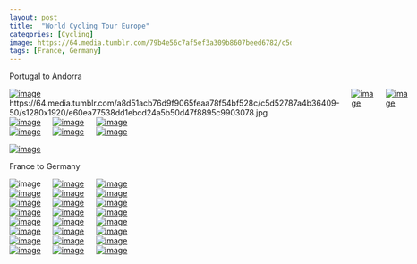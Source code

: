 ```yaml
---
layout: post
title:  "World Cycling Tour Europe"
categories: [Cycling]
image: https://64.media.tumblr.com/79b4e56c7af5ef3a309b8607beed6782/c5d52787a4b36409-5e/s1280x1920/03b7cc7498820758c9eb14535a250fd467138269.jpg
tags: [France, Germany]
---
```


Portugal to Andorra

<div class="columns">
  <div class="img1"><a href="https://64.media.tumblr.com/97cc593f4fca00576dbf6eb59e94b2eb/9d38c6a8b86410f9-b3/s1280x1920/5b7256dd5a7fcdf5cc6212e36b8702cd814d5c94.jpg"><img alt="image" class="image post_media_photo" src="https://64.media.tumblr.com/97cc593f4fca00576dbf6eb59e94b2eb/9d38c6a8b86410f9-b3/s1280x1920/5b7256dd5a7fcdf5cc6212e36b8702cd814d5c94.jpg" /></a>
  https://64.media.tumblr.com/a8d51acb76d9f9065feaa78f54bf528c/c5d52787a4b36409-50/s1280x1920/e60ea77538dd1ebcd24a5b50d47f8895c9903078.jpg

</div>
  <div class="img2"><a href="https://64.media.tumblr.com/4f0dc7541fe6a13a65132133beb85a0c/9d38c6a8b86410f9-f8/s1280x1920/c98e75618360b38262f7ef9ca40d64e806280a62.jpg"><img alt="image" class="image post_media_photo" src="https://64.media.tumblr.com/4f0dc7541fe6a13a65132133beb85a0c/9d38c6a8b86410f9-f8/s1280x1920/c98e75618360b38262f7ef9ca40d64e806280a62.jpg" /></a>
</div>
  <div class="img3"><a href="https://64.media.tumblr.com/b8829ed98a9863a271ffbe4d6d2dc318/9d38c6a8b86410f9-0d/s1280x1920/edd595edc4573a20588e98e63ccf4819ea59a80f.jpg"><img alt="image" class="image post_media_photo" src="https://64.media.tumblr.com/b8829ed98a9863a271ffbe4d6d2dc318/9d38c6a8b86410f9-0d/s1280x1920/edd595edc4573a20588e98e63ccf4819ea59a80f.jpg" /></a>

  </div>
  </div>
  
  <div class="columns">
  <div class="img1"><a href="https://64.media.tumblr.com/3b61198fb10796067ecf53da1dd4ace7/9d38c6a8b86410f9-ee/s1280x1920/8d6c82f34db01f5b2a772b5087b0d93ffc58d303.jpg"><img alt="image" class="image post_media_photo" src="https://64.media.tumblr.com/3b61198fb10796067ecf53da1dd4ace7/9d38c6a8b86410f9-ee/s1280x1920/8d6c82f34db01f5b2a772b5087b0d93ffc58d303.jpg" /></a>
</div>
  <div class="img2"><a href="https://64.media.tumblr.com/6dde3a7e61a6aa5b4ec4dbda25aa00cb/9d38c6a8b86410f9-a0/s1280x1920/b301d990fcca28a9218b62b898f9bcd6837b8b44.jpg"><img alt="image" class="image post_media_photo" src="https://64.media.tumblr.com/6dde3a7e61a6aa5b4ec4dbda25aa00cb/9d38c6a8b86410f9-a0/s1280x1920/b301d990fcca28a9218b62b898f9bcd6837b8b44.jpg" /></a>
</div>
  <div class="img3"><a href="https://64.media.tumblr.com/45b58c40df36ac9c2a8df4b46602a43d/9d38c6a8b86410f9-88/s1280x1920/fcdc9afbadcf499db387e1fcf70fa9f3b5a90438.jpg"><img alt="image" class="image post_media_photo" src="https://64.media.tumblr.com/45b58c40df36ac9c2a8df4b46602a43d/9d38c6a8b86410f9-88/s1280x1920/fcdc9afbadcf499db387e1fcf70fa9f3b5a90438.jpg" /></a>

  </div>
  </div>
  
  <div class="columns">
  <div class="img1"><a href="https://64.media.tumblr.com/ff5191a8f15fd3888043cefddcf3eed7/9d38c6a8b86410f9-e3/s1280x1920/0bb4bad23cc8689f5575970b9e194036a947672f.jpg"><img alt="image" class="image post_media_photo" src="https://64.media.tumblr.com/ff5191a8f15fd3888043cefddcf3eed7/9d38c6a8b86410f9-e3/s1280x1920/0bb4bad23cc8689f5575970b9e194036a947672f.jpg" /></a>
</div>
  <div class="img2"><a href="https://64.media.tumblr.com/7e3532946c9b03fb1ac0ca44e6c40c75/9d38c6a8b86410f9-8d/s1280x1920/42ddeb58be31672cd7550d4b60308baf7ad51c6e.jpg"><img alt="image" class="image post_media_photo" src="https://64.media.tumblr.com/7e3532946c9b03fb1ac0ca44e6c40c75/9d38c6a8b86410f9-8d/s1280x1920/42ddeb58be31672cd7550d4b60308baf7ad51c6e.jpg" /></a>
</div>
  <div class="img3"><a href="https://64.media.tumblr.com/993911c19d89bed1066a852b262daa0b/9d38c6a8b86410f9-12/s1280x1920/95154dee93df2f862e7558d0464ae14bade91e94.jpg"><img alt="image" class="image post_media_photo" src="https://64.media.tumblr.com/993911c19d89bed1066a852b262daa0b/9d38c6a8b86410f9-12/s1280x1920/95154dee93df2f862e7558d0464ae14bade91e94.jpg" /></a>

  </div>
  </div>
  

<a href="https://64.media.tumblr.com/f0a514d1e75d3aea771b6a092d837366/9d38c6a8b86410f9-ea/s1280x1920/ad83f795bbea8a6c40982f86099e957fe671d64e.jpg"><img alt="image" class="image post_media_photo" src="https://64.media.tumblr.com/f0a514d1e75d3aea771b6a092d837366/9d38c6a8b86410f9-ea/s1280x1920/ad83f795bbea8a6c40982f86099e957fe671d64e.jpg" /></a>

France to Germany

<div class="columns">
  <div class="img1"><img alt="image" class="image post_media_photo" src="https://64.media.tumblr.com/a8d51acb76d9f9065feaa78f54bf528c/c5d52787a4b36409-50/s1280x1920/61c5619a327ecb4d4bdda54c9bbf339b755daa8f.jpg" />
  </div>
  <div class="img2"><a href="https://64.media.tumblr.com/1aced9c49f1a7b4ba7f2fdd688ca7642/c5d52787a4b36409-7f/s1280x1920/e997177812a1c8cc9e51564740011a2cb026e993.jpg"><img alt="image" class="image post_media_photo" src="https://64.media.tumblr.com/a0846a152e99a1903a4552f0b8a7e8bc/c5d52787a4b36409-b1/s1280x1920/3cdacc032c638413a28af463b2b0e63c50b425fa.jpg" /></a>
  </div>
  <div class="img3"><a href="https://64.media.tumblr.com/1aced9c49f1a7b4ba7f2fdd688ca7642/c5d52787a4b36409-7f/s1280x1920/e997177812a1c8cc9e51564740011a2cb026e993.jpg"><img alt="image" class="image post_media_photo" src="https://64.media.tumblr.com/79b4e56c7af5ef3a309b8607beed6782/c5d52787a4b36409-5e/s1280x1920/34462abcb62d98608b307456901b2168676d9c45.jpg" /></a>

</div>
  </div>
  
  <div class="columns">
  <div class="img1"><a href="https://64.media.tumblr.com/1aced9c49f1a7b4ba7f2fdd688ca7642/c5d52787a4b36409-7f/s1280x1920/e997177812a1c8cc9e51564740011a2cb026e993.jpg"><img alt="image" class="image post_media_photo" src="https://64.media.tumblr.com/8620c9d5bf03a79f30e009e14e896a40/c5d52787a4b36409-d6/s1280x1920/83cbddad74da68feb7d9456818d898cdaaf5c32f.jpg" /></a>
  </div>
  <div class="img2"><a href="https://64.media.tumblr.com/1aced9c49f1a7b4ba7f2fdd688ca7642/c5d52787a4b36409-7f/s1280x1920/e997177812a1c8cc9e51564740011a2cb026e993.jpg"><img alt="image" class="image post_media_photo" src="https://64.media.tumblr.com/1aced9c49f1a7b4ba7f2fdd688ca7642/c5d52787a4b36409-7f/s1280x1920/e997177812a1c8cc9e51564740011a2cb026e993.jpg" /></a>
  </div>
  <div class="img3"><a href="https://64.media.tumblr.com/6c15c78a3e64dfd0c0b4c215467bb593/c5d52787a4b36409-94/s1280x1920/6b1d83cd08e39c0affdf173cbd9566fe788008fc.jpg"><img alt="image" class="image post_media_photo" src="https://64.media.tumblr.com/e42701158fa1ca24559f844d7ecfe3d6/c5d52787a4b36409-b3/s1280x1920/7525054bb8c0ecc8cb79285fe074012563075816.jpg" /></a>

</div>
  </div>
  
  <div class="columns">
  <div class="img1"><a href="https://64.media.tumblr.com/6c15c78a3e64dfd0c0b4c215467bb593/c5d52787a4b36409-94/s1280x1920/6b1d83cd08e39c0affdf173cbd9566fe788008fc.jpg"><img alt="image" class="image post_media_photo" src="https://64.media.tumblr.com/6c15c78a3e64dfd0c0b4c215467bb593/c5d52787a4b36409-94/s1280x1920/6b1d83cd08e39c0affdf173cbd9566fe788008fc.jpg" /></a>
  </div>
  <div class="img2"><a href="https://64.media.tumblr.com/e83d1443602ba086ac6704b82e67d2d2/c5d52787a4b36409-ac/s1280x1920/63c74926b18b29191d77e128cc530c872bd92cf0.jpg"><img alt="image" class="image post_media_photo" src="https://64.media.tumblr.com/e83d1443602ba086ac6704b82e67d2d2/c5d52787a4b36409-ac/s1280x1920/63c74926b18b29191d77e128cc530c872bd92cf0.jpg" /></a>
  </div>
  <div class="img3"><a href="https://64.media.tumblr.com/b7b70c7529e3b5cb594b52be23dd2a2a/c5d52787a4b36409-f2/s1280x1920/b3048f9ec79b1d868d56091b2326e262878dcfeb.jpg"><img alt="image" class="image post_media_photo" src="https://64.media.tumblr.com/8da3347f38c764d8feebc4b5b01b2e97/c5d52787a4b36409-a6/s1280x1920/d69817182cc087e61464be6795f56a332764ed8a.jpg" /></a>

</div>
  </div>
  
  <div class="columns">
  <div class="img1"><a href="https://64.media.tumblr.com/b7b70c7529e3b5cb594b52be23dd2a2a/c5d52787a4b36409-f2/s1280x1920/b3048f9ec79b1d868d56091b2326e262878dcfeb.jpg"><img alt="image" class="image post_media_photo" src="https://64.media.tumblr.com/b7b70c7529e3b5cb594b52be23dd2a2a/c5d52787a4b36409-f2/s1280x1920/b3048f9ec79b1d868d56091b2326e262878dcfeb.jpg" /></a>
  </div>
  <div class="img2"><a href="https://64.media.tumblr.com/a82149aaccd43a1110997869c39e11ee/c5d52787a4b36409-1d/s1280x1920/36d0d00a93c980b17af6f1778561e363e43f1abe.jpg"><img alt="image" class="image post_media_photo" src="https://64.media.tumblr.com/f2d714ce4ed19c0a69b4159f97bf0502/c5d52787a4b36409-6a/s1280x1920/8ad48eae2ea42c11b68eb4266086af0b18397a0b.jpg" /></a>
  </div>
  <div class="img3"><a href="https://64.media.tumblr.com/a82149aaccd43a1110997869c39e11ee/c5d52787a4b36409-1d/s1280x1920/36d0d00a93c980b17af6f1778561e363e43f1abe.jpg"><img alt="image" class="image post_media_photo" src="https://64.media.tumblr.com/a82149aaccd43a1110997869c39e11ee/c5d52787a4b36409-1d/s1280x1920/36d0d00a93c980b17af6f1778561e363e43f1abe.jpg" /></a>

</div>
  </div>
  
  <div class="columns">
  <div class="img1"><a href="https://64.media.tumblr.com/cfd8f508ff979e763607ce71d9f98179/c5d52787a4b36409-1f/s1280x1920/383ba66c0637d12c2f95507d2174811bfce708cb.jpg"><img alt="image" class="image post_media_photo" src="https://64.media.tumblr.com/cfd8f508ff979e763607ce71d9f98179/c5d52787a4b36409-1f/s1280x1920/383ba66c0637d12c2f95507d2174811bfce708cb.jpg" /></a>
  </div>
  <div class="img2"><a href="https://64.media.tumblr.com/f1c897f626c4abd63d53003eef4488a3/c5d52787a4b36409-45/s1280x1920/b198348413e130a98874401d1f7f310f34c93043.jpg"><img alt="image" class="image post_media_photo" src="https://64.media.tumblr.com/f1c897f626c4abd63d53003eef4488a3/c5d52787a4b36409-45/s1280x1920/b198348413e130a98874401d1f7f310f34c93043.jpg" /></a>
  </div>
  <div class="img3"><a href="https://64.media.tumblr.com/38749c3c7416556aed143f458059335b/c5d52787a4b36409-08/s1280x1920/f7ea66fee9976ab1c49a9fd01ceb27e978d2241e.jpg"><img alt="image" class="image post_media_photo" src="https://64.media.tumblr.com/38749c3c7416556aed143f458059335b/c5d52787a4b36409-08/s1280x1920/f7ea66fee9976ab1c49a9fd01ceb27e978d2241e.jpg" /></a>


</div>
  </div>
  
  <div class="columns">
  <div class="img1"><a href="https://64.media.tumblr.com/ae9f6bc914dd4b9ff3cf084d72fe4bd3/9723b4eb1d29fdf2-4b/s1280x1920/17b189e1de664ca8948be75c436f2abfad925104.jpg"><img alt="image" class="image post_media_photo" src="https://64.media.tumblr.com/ae9f6bc914dd4b9ff3cf084d72fe4bd3/9723b4eb1d29fdf2-4b/s1280x1920/17b189e1de664ca8948be75c436f2abfad925104.jpg" /></a>
  </div>
  <div class="img2"><a href="https://64.media.tumblr.com/86c8991179b904ba11bb6b9059461c65/9723b4eb1d29fdf2-14/s1280x1920/5717c8f119d6a53c1dd513b1cd39c0cd1a15a4c6.jpg"><img alt="image" class="image post_media_photo" src="https://64.media.tumblr.com/86c8991179b904ba11bb6b9059461c65/9723b4eb1d29fdf2-14/s1280x1920/5717c8f119d6a53c1dd513b1cd39c0cd1a15a4c6.jpg" /></a>
  </div>
  <div class="img3"><a href="https://64.media.tumblr.com/4c0983a4513c31a2c5cb0d0d80268ce7/9723b4eb1d29fdf2-ff/s1280x1920/e48f789c1602b100f34b44b28f4639311115feb3.jpg"><img alt="image" class="image post_media_photo" src="https://64.media.tumblr.com/4c0983a4513c31a2c5cb0d0d80268ce7/9723b4eb1d29fdf2-ff/s1280x1920/e48f789c1602b100f34b44b28f4639311115feb3.jpg" /></a>

</div>
  </div>
  
  <div class="columns">
  <div class="img1"><a href="https://64.media.tumblr.com/1529812a3b3db155710fb79f5bdc528d/9723b4eb1d29fdf2-0b/s1280x1920/4b0b1ed4d4be4dd9b1d51dc563f5244947c56a67.jpg"><img alt="image" class="image post_media_photo" src="https://64.media.tumblr.com/1529812a3b3db155710fb79f5bdc528d/9723b4eb1d29fdf2-0b/s1280x1920/4b0b1ed4d4be4dd9b1d51dc563f5244947c56a67.jpg" /></a>
  </div>
  <div class="img2"><a href="https://64.media.tumblr.com/8db562ad4746d7c689f181c27ca649e2/9723b4eb1d29fdf2-2e/s1280x1920/62df41452248c7ac58b8a7d58a2f229714c18c07.jpg"><img alt="image" class="image post_media_photo" src="https://64.media.tumblr.com/8db562ad4746d7c689f181c27ca649e2/9723b4eb1d29fdf2-2e/s1280x1920/62df41452248c7ac58b8a7d58a2f229714c18c07.jpg" /></a>
  </div>
  <div class="img3"><a href="https://64.media.tumblr.com/252bdd538a448662ed23dc954e5769bf/9723b4eb1d29fdf2-03/s1280x1920/2d780a0b02cab55b80319bc6440dcf367cb64552.jpg"><img alt="image" class="image post_media_photo" src="https://64.media.tumblr.com/252bdd538a448662ed23dc954e5769bf/9723b4eb1d29fdf2-03/s1280x1920/2d780a0b02cab55b80319bc6440dcf367cb64552.jpg" /></a>

</div>
  </div>
  
  <div class="columns">
  <div class="img1"><a href="https://64.media.tumblr.com/4822513a87bc83946212921c5cc146e7/9723b4eb1d29fdf2-3c/s1280x1920/6c0e08ad07812d97afd9d31113abcde9a31fc8c0.jpg"><img alt="image" class="image post_media_photo" src="https://64.media.tumblr.com/4822513a87bc83946212921c5cc146e7/9723b4eb1d29fdf2-3c/s1280x1920/6c0e08ad07812d97afd9d31113abcde9a31fc8c0.jpg" /></a>
  </div>
  <div class="img2"><a href="https://64.media.tumblr.com/90598f3531c0d831c0a925aa64bd2ede/9723b4eb1d29fdf2-c0/s1280x1920/056f9d50154df92d9949962cfc566cac3528be50.jpg"><img alt="image" class="image post_media_photo" src="https://64.media.tumblr.com/90598f3531c0d831c0a925aa64bd2ede/9723b4eb1d29fdf2-c0/s1280x1920/056f9d50154df92d9949962cfc566cac3528be50.jpg" /></a>
  </div>
  <div class="img3"><a href="https://64.media.tumblr.com/421eb0a37e3338eec698bf5b7b094248/9723b4eb1d29fdf2-ad/s1280x1920/0d705baa68899b91c07a397bf0616d8fc2ef89a6.jpg"><img alt="image" class="image post_media_photo" src="https://64.media.tumblr.com/421eb0a37e3338eec698bf5b7b094248/9723b4eb1d29fdf2-ad/s1280x1920/0d705baa68899b91c07a397bf0616d8fc2ef89a6.jpg" /></a>
</div>
</div>


